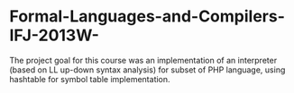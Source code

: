 # Formal-Languages-and-Compilers-IFJ-2013W-
The project goal for this course was an implementation of an interpreter (based on LL up-down syntax analysis) for subset of PHP language, using hashtable for symbol table implementation.

